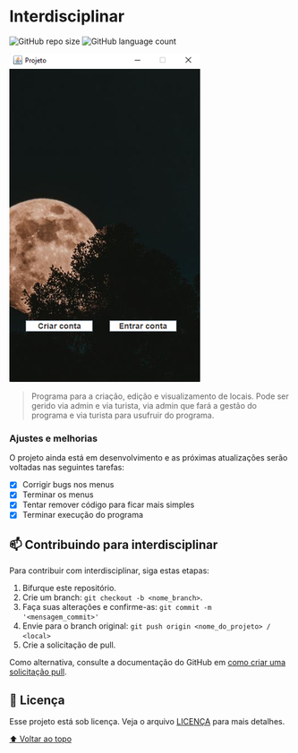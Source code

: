 # Interdisciplinar

<!---Esses são exemplos. Veja https://shields.io para outras pessoas ou para personalizar este conjunto de escudos. Você pode querer incluir dependências, status do projeto e informações de licença aqui--->

![GitHub repo size](https://img.shields.io/github/repo-size/samusafe/interdisciplinar?style=for-the-badge)
![GitHub language count](https://img.shields.io/github/languages/top/samusafe/interdisciplinar?style=for-the-badge)

<img src="projeto/src/img/mainmenu.png" alt="imagem">

> Programa para a criação, edição e visualizamento de locais. Pode ser gerido via admin e via turista, via admin que fará a gestão do programa e via turista para usufruir do programa.

### Ajustes e melhorias

O projeto ainda está em desenvolvimento e as próximas atualizações serão voltadas nas seguintes tarefas:

- [x] Corrigir bugs nos menus
- [x] Terminar os menus
- [x] Tentar remover código para ficar mais simples
- [x] Terminar execução do programa

## 📫 Contribuindo para interdisciplinar
<!---Se o seu README for longo ou se você tiver algum processo ou etapas específicas que deseja que os contribuidores sigam, considere a criação de um arquivo CONTRIBUTING.md separado--->
Para contribuir com interdisciplinar, siga estas etapas:

1. Bifurque este repositório.
2. Crie um branch: `git checkout -b <nome_branch>`.
3. Faça suas alterações e confirme-as: `git commit -m '<mensagem_commit>'`
4. Envie para o branch original: `git push origin <nome_do_projeto> / <local>`
5. Crie a solicitação de pull.

Como alternativa, consulte a documentação do GitHub em [como criar uma solicitação pull](https://help.github.com/en/github/collaborating-with-issues-and-pull-requests/creating-a-pull-request).

## 📝 Licença

Esse projeto está sob licença. Veja o arquivo [LICENÇA](LICENSE.md) para mais detalhes.

[⬆ Voltar ao topo](#interdisciplinar)<br>
